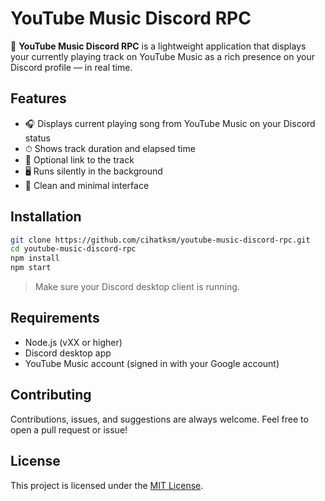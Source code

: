# YouTube Music Discord RPC

🎵 **YouTube Music Discord RPC** is a lightweight application that displays your currently playing track on YouTube Music as a rich presence on your Discord profile — in real time.

## Features

- 🎧 Displays current playing song from YouTube Music on your Discord status
- ⏱ Shows track duration and elapsed time
- 🔗 Optional link to the track
- 🖥 Runs silently in the background
- 💬 Clean and minimal interface

## Installation

```bash
git clone https://github.com/cihatksm/youtube-music-discord-rpc.git
cd youtube-music-discord-rpc
npm install
npm start
```

> Make sure your Discord desktop client is running.

## Requirements

- Node.js (vXX or higher)
- Discord desktop app
- YouTube Music account (signed in with your Google account)

## Contributing

Contributions, issues, and suggestions are always welcome. Feel free to open a pull request or issue!

## License

This project is licensed under the [MIT License](LICENSE).
